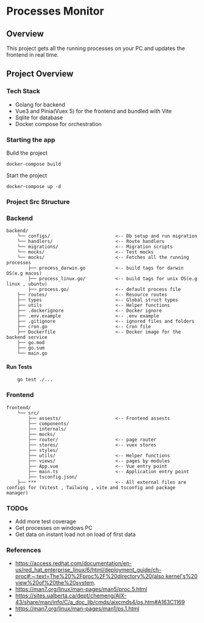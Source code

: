 # Processes Monitor

## Overview

This project gets all the running processes on your PC and updates the frontend in real time.

## Project Overview

### Tech Stack

- Golang for backend
- Vue3 and Pinia(Vuex 5) for the frontend and bundled with Vite
- Sqlite for database
- Docker compose for orchestration

### Starting the app

Build the project

```
docker-compose build

```

Start the project

```
docker-compose up -d
```

### Project Src Structure

### Backend

```
backend/
    └── configs/                        <-- Db setup and run migration
    └── handlers/                       <-- Route handlers
    └── migrations/                     <-- Migration scripts
    └── mocks/                          <-- Test mocks
    └── mocks/                          <-- Fetches all the running processes
        ├── process_darwin.go           <-- build tags for darwin OS(e.g macos)
        ├── process_linux.go/           <-- build tags for unix OS(e.g linux , ubuntu)
        ├── process.go/                 <-- default process file
    ├── routes/                         <-- Resource routes
    ├── types                           <-- Global struct types
    ├── utils                           <-- Helper functions
    ├── .dockerignore                   <-- Docker ignore
    ├── .env.example                    <-- .env example
    ├── .gitignore                      <-- ignored files and folders
    ├── cron.go                         <-- Cron file
    ├── Dockerfile                      <-- Docker image for the backend service
    ├── go.mod
    ├── go.sum
    └── main.go

```

#### Run Tests

```
    go test ./...
```

### Frontend

```
frontend/
    └── src/
        ├── assests/                    <-- Frontend assests
        ├── components/
        ├── internals/
        ├── mocks/
        ├── router/                     <-- page router
        ├── stores/                     <-- vuex stores
        ├── styles/
        ├── utils/                      <-- Helper functions
        ├── views/                      <-- pages by modules
        ├── App.vue                     <-- Vue entry point
        ├── main.ts                     <-- Application entry point
        ├── tsconfig.json/
    ├── ***                             <-- All external files are configs for (Vitest , Tailwing , vite and tsconfig and package manager)
```

### TODOs

- Add more test coverage
- Get processes on windows PC
- Get data on instant load not on load of first data

### References

- https://access.redhat.com/documentation/en-us/red_hat_enterprise_linux/6/html/deployment_guide/ch-proc#:~:text=The%20%2Fproc%2F%20directory%20(also,kernel's%20view%20of%20the%20system.
- https://man7.org/linux/man-pages/man5/proc.5.html
- https://sites.ualberta.ca/dept/chemeng/AIX-43/share/man/info/C/a_doc_lib/cmds/aixcmds4/ps.htm#A163C1169
- https://man7.org/linux/man-pages/man1/ps.1.html
-
